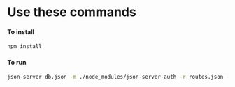 # Use these commands

#### To install

```bash
npm install
```

#### To run

```bash
json-server db.json -m ./node_modules/json-server-auth -r routes.json --port 4000
```

